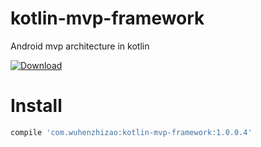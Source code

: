 # kotlin-mvp-framework
Android mvp architecture in kotlin  

[ ![Download](https://api.bintray.com/packages/wuhenzhizao/maven/kotlin-mvp-framework/images/download.svg) ](https://bintray.com/wuhenzhizao/maven/kotlin-mvp-framework/_latestVersion)

Install
=======
```groovy
compile 'com.wuhenzhizao:kotlin-mvp-framework:1.0.0.4'
```